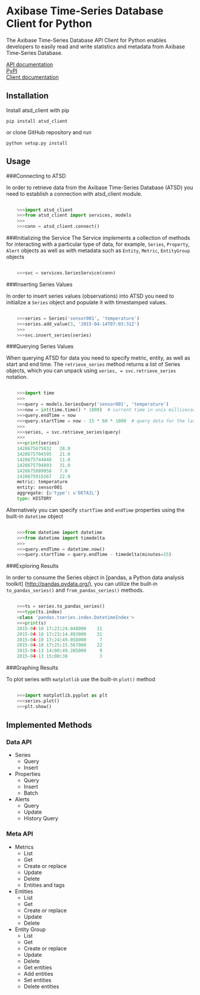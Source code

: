 # Axibase Time-Series Database Client for Python

The Axibase Time-Series Database API Client for Python enables developers 
to easily read and write statistics and metadata 
from Axibase Time-Series Database.

[API documentation](https://axibase.com/atsd/api)  
[PyPI](https://pypi.python.org/pypi/atsd_client)  
[Client documentation](http://pythonhosted.org/atsd_client)

## Installation

Install atsd_client with pip

```
pip install atsd_client
```

or clone GitHub repository and run

```
python setup.py install
```

## Usage

###Connecting to ATSD

In order to retrieve data from the Axibase Time-Series Database (ATSD) you need
to establish a connection with atsd_client module.

```python

    >>>import atsd_client
    >>>from atsd_client import services, models
    >>>
    >>>conn = atsd_client.connect()
```

###Initializing the Service
The Service implements a collection of methods for interacting with a particular
type of data, for example, `Series`, `Property`,
`Alert` objects as well as with metadata such as `Entity`,
`Metric`, `EntityGroup` objects

```python

    >>>svc = services.SeriesService(conn)
```

###Inserting Series Values

In order to insert series values (observations) into ATSD you need to initialize
a `Series` object and populate it with timestamped values.

```python

    >>>series = Series('sensor001', 'temperature')
    >>>series.add_value(3, '2015-04-14T07:03:31Z')
    >>>
    >>>svc.insert_series(series)
```

###Querying Series Values

When querying ATSD for data you need to specify metric, entity, as well as start
and end time. The `retrieve_series` method returns a list of Series objects, 
which you can unpack using `series, = svc.retrieve_series` notation.

```python

    >>>import time
    >>>
    >>>query = models.SeriesQuery('sensor001', 'temperature')
    >>>now = int(time.time() * 1000)  # current time in unix milliseconds
    >>>query.endTime = now
    >>>query.startTime = now - 15 * 60 * 1000  # query data for the last 15 minutes
    >>>
    >>>series, = svc.retrieve_series(query)
    >>>
    >>>print(series)
    1428675675832   28.0
    1428675704595   21.0
    1428675744048   11.0
    1428675794893   31.0
    1428675889058   7.0
    1428675915567   22.0
    metric: temperature
    entity: sensor001
    aggregate: {u'type': u'DETAIL'}
    type: HISTORY
```

Alternatively you can specify `startTime` and `endTime` properties using the built-in `datetime` object

```python

    >>>from datetime import datetime
    >>>from datetime import timedelta
    >>>
    >>>query.endTime = datetime.now()
    >>>query.startTime = query.endTime - timedelta(minutes=15)
```

###Exploring Results

In order to consume the Series object in [pandas, a Python data analysis toolkit]
(http://pandas.pydata.org/), you can utilize the built-in `to_pandas_series()`
and `from_pandas_series()` methods.

```python

    >>>ts = series.to_pandas_series()
    >>>type(ts.index)
    <class 'pandas.tseries.index.DatetimeIndex'>
    >>>print(s)
    2015-04-10 17:22:24.048000    11
    2015-04-10 17:23:14.893000    31
    2015-04-10 17:24:49.058000     7
    2015-04-10 17:25:15.567000    22
    2015-04-13 14:00:49.285000     9
    2015-04-13 15:00:38            3
```

###Graphing Results

To plot series with `matplotlib` use the built-in `plot()` method

```python

    >>>import matplotlib.pyplot as plt
    >>>series.plot()
    >>>plt.show()
```

## Implemented Methods

### Data API
- Series
    - Query
    - Insert
- Properties
    - Query
    - Insert
    - Batch
- Alerts 
    - Query
    - Update
    - History Query
    
### Meta API
- Metrics 
    - List
    - Get
    - Create or replace
    - Update
    - Delete
    - Entities and tags
- Entities
    - List
    - Get
    - Create or replace
    - Update
    - Delete
- Entity Group 
    - List
    - Get
    - Create or replace
    - Update
    - Delete
    - Get entities
    - Add entities
    - Set entities
    - Delete entities
